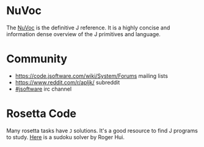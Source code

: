 # NuVoc

The [NuVoc](https://code.jsoftware.com/wiki/NuVoc) is the definitive J reference. It is a highly concise and information dense overview of the J primitives and language.


# Community

-   <https://code.jsoftware.com/wiki/System/Forums> mailing lists
-   <https://www.reddit.com/r/apljk/> subreddit
-   [#jsoftware](http://webchat.freenode.net/?channels=jsoftware) irc channel


# Rosetta Code

Many rosetta tasks have `J` solutions. It's a good resource to find J programs to study. [Here](https://rosettacode.org/wiki/Sudoku#J) is a sudoku solver by Roger Hui.
